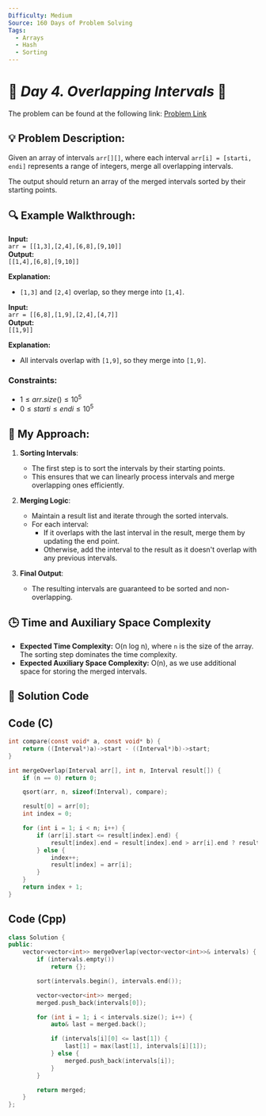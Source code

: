 ```yaml
---
Difficulty: Medium  
Source: 160 Days of Problem Solving  
Tags:
  - Arrays
  - Hash
  - Sorting
---
```


# 🚀 _Day 4. Overlapping Intervals_ 🧠

The problem can be found at the following link: [Problem Link](https://www.geeksforgeeks.org/batch/gfg-160-problems/track/sorting-gfg-160/problem/overlapping-intervals--170633)

## 💡 **Problem Description:**

Given an array of intervals `arr[][]`, where each interval `arr[i] = [starti, endi]` represents a range of integers, merge all overlapping intervals.  

The output should return an array of the merged intervals sorted by their starting points.

## 🔍 **Example Walkthrough:**

**Input:**  
`arr = [[1,3],[2,4],[6,8],[9,10]]`  
**Output:**  
`[[1,4],[6,8],[9,10]]`

**Explanation:**  
- `[1,3]` and `[2,4]` overlap, so they merge into `[1,4]`.  

**Input:**  
`arr = [[6,8],[1,9],[2,4],[4,7]]`  
**Output:**  
`[[1,9]]`

**Explanation:**  
- All intervals overlap with `[1,9]`, so they merge into `[1,9]`.  

### Constraints:

- $`1 ≤ arr.size() ≤ 10^5`$  
- $`0 ≤ starti ≤ endi ≤ 10^5`$  



## 🎯 **My Approach:**

1. **Sorting Intervals**:  
   - The first step is to sort the intervals by their starting points.  
   - This ensures that we can linearly process intervals and merge overlapping ones efficiently.

2. **Merging Logic**:  
   - Maintain a result list and iterate through the sorted intervals.  
   - For each interval:
     - If it overlaps with the last interval in the result, merge them by updating the end point.
     - Otherwise, add the interval to the result as it doesn't overlap with any previous intervals.  

3. **Final Output**:  
   - The resulting intervals are guaranteed to be sorted and non-overlapping.



## 🕒 **Time and Auxiliary Space Complexity** 

- **Expected Time Complexity:** O(n log n), where `n` is the size of the array. The sorting step dominates the time complexity.  
- **Expected Auxiliary Space Complexity:** O(n), as we use additional space for storing the merged intervals.

## 📝 **Solution Code**

## Code (C)

```c
int compare(const void* a, const void* b) {
    return ((Interval*)a)->start - ((Interval*)b)->start;
}

int mergeOverlap(Interval arr[], int n, Interval result[]) {
    if (n == 0) return 0;

    qsort(arr, n, sizeof(Interval), compare);

    result[0] = arr[0];
    int index = 0;

    for (int i = 1; i < n; i++) {
        if (arr[i].start <= result[index].end) {
            result[index].end = result[index].end > arr[i].end ? result[index].end : arr[i].end;
        } else {
            index++;
            result[index] = arr[i];
        }
    }
    return index + 1;
}
```



## Code (Cpp)

```cpp
class Solution {
public:
    vector<vector<int>> mergeOverlap(vector<vector<int>>& intervals) {
        if (intervals.empty())
            return {};

        sort(intervals.begin(), intervals.end());

        vector<vector<int>> merged;
        merged.push_back(intervals[0]);

        for (int i = 1; i < intervals.size(); i++) {
            auto& last = merged.back();

            if (intervals[i][0] <= last[1]) {
                last[1] = max(last[1], intervals[i][1]);
            } else {
                merged.push_back(intervals[i]);
            }
        }

        return merged;
    }
};
```

